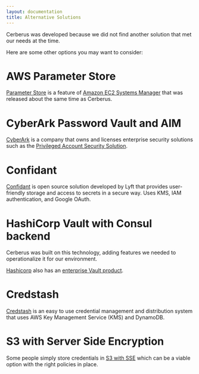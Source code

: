 ```yaml
---
layout: documentation
title: Alternative Solutions
---
```


Cerberus was developed because we did not find another solution that met our needs at the time.

Here are some other options you may want to consider:

# AWS Parameter Store

[Parameter Store](https://aws.amazon.com/ec2/systems-manager/parameter-store/) is a feature of [Amazon EC2 Systems Manager](https://aws.amazon.com/ec2/systems-manager/)
that was released about the same time as Cerberus.

# CyberArk Password Vault and AIM

<a target="_blank" onclick="trackOutboundLink('http://www.cyberark.com/')" href="http://www.cyberark.com/">CyberArk</a> is a company that owns and licenses enterprise security solutions such as
the <a target="_blank" onclick="trackOutboundLink('http://www.cyberark.com/products/privileged-account-security-solutions/')" href="http://www.cyberark.com/products/privileged-account-security-solutions/">Privileged Account Security Solution</a>.

# Confidant

<a target="_blank" onclick="trackOutboundLink('https://lyft.github.io/confidant/')" href="https://lyft.github.io/confidant/">Confidant</a> is open source solution developed by Lyft that provides user-friendly 
storage and access to secrets in a secure way.  Uses KMS, IAM authentication, and Google OAuth.

# HashiCorp Vault with Consul backend

Cerberus was built on this technology, adding features we needed to operationalize it for our environment.

<a target="_blank" onclick="trackOutboundLink('https://www.hashicorp.com/')" href="https://www.hashicorp.com/">Hashicorp</a> also has an <a target="_blank" onclick="trackOutboundLink('https://www.hashicorp.com/vault.html')" href="https://www.hashicorp.com/vault.html">enterprise Vault product</a>.

# Credstash

[Credstash](https://github.com/fugue/credstash) is an easy to use credential management and distribution system that uses AWS Key Management Service (KMS) and DynamoDB.

# S3 with Server Side Encryption

Some people simply store credentials in [S3 with SSE](http://docs.aws.amazon.com/AmazonS3/latest/dev/UsingKMSEncryption.html)
which can be a viable option with the right policies in place.
